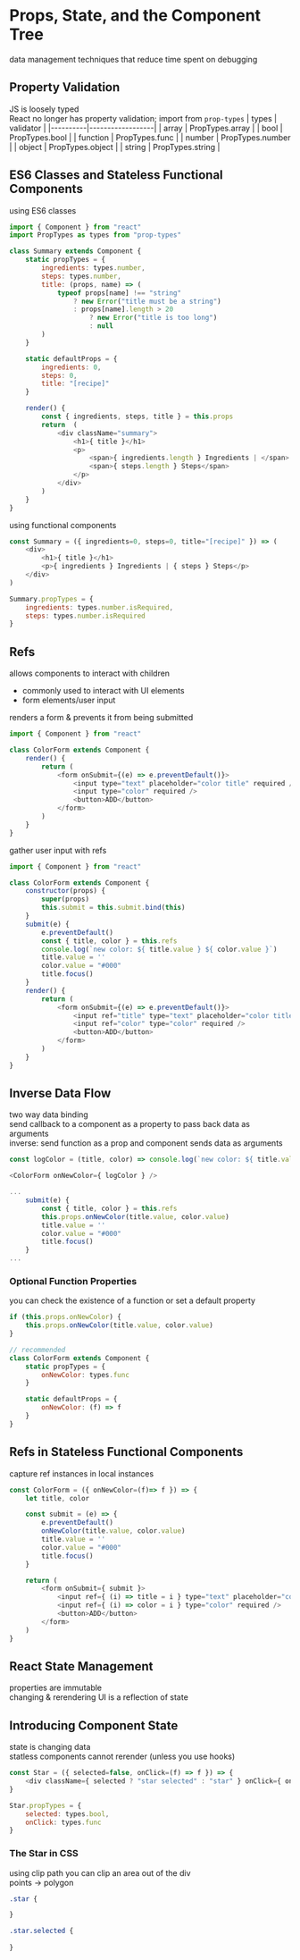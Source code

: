 # Props, State, and the Component Tree
data management techniques that reduce time spent on debugging  

## Property Validation
JS is loosely typed  
React no longer has property validation; import from `prop-types`
| types    | validator        |
|----------|------------------|
| array    | PropTypes.array  |
| bool     | PropTypes.bool   |
| function | PropTypes.func   |
| number   | PropTypes.number |
| object   | PropTypes.object |
| string   | PropTypes.string |

## ES6 Classes and Stateless Functional Components
using ES6 classes
```js
import { Component } from "react"
import PropTypes as types from "prop-types"

class Summary extends Component {
    static propTypes = {
        ingredients: types.number,
        steps: types.number,
        title: (props, name) => (
            typeof props[name] !== "string"
                ? new Error("title must be a string")
                : props[name].length > 20
                    ? new Error("title is too long")
                    : null
        )
    }

    static defaultProps = {
        ingredients: 0,
        steps: 0,
        title: "[recipe]"
    }

    render() {
        const { ingredients, steps, title } = this.props
        return  (
            <div className="summary">
                <h1>{ title }</h1>
                <p>
                    <span>{ ingredients.length } Ingredients | </span>
                    <span>{ steps.length } Steps</span>
                </p>
            </div>
        )
    }
}
```
using functional components
```js
const Summary = ({ ingredients=0, steps=0, title="[recipe]" }) => (
    <div>
        <h1>{ title }</h1>
        <p>{ ingredients } Ingredients | { steps } Steps</p>
    </div>
)

Summary.propTypes = {
    ingredients: types.number.isRequired,
    steps: types.number.isRequired
}
```

## Refs
allows components to interact with children  
* commonly used to interact with UI elements  
* form elements/user input

renders a form & prevents it from being submitted  
```js
import { Component } from "react"

class ColorForm extends Component {
    render() {
        return (
            <form onSubmit={(e) => e.preventDefault()}>
                <input type="text" placeholder="color title" required />
                <input type="color" required />
                <button>ADD</button>
            </form>
        )
    }
}
```
gather user input with refs
```js
import { Component } from "react"

class ColorForm extends Component {
    constructor(props) {
        super(props)
        this.submit = this.submit.bind(this)
    }
    submit(e) {
        e.preventDefault()
        const { title, color } = this.refs
        console.log(`new color: ${ title.value } ${ color.value }`)
        title.value = ''
        color.value = "#000"
        title.focus()
    }
    render() {
        return (
            <form onSubmit={(e) => e.preventDefault()}>
                <input ref="title" type="text" placeholder="color title" required />
                <input ref="color" type="color" required />
                <button>ADD</button>
            </form>
        )
    }
}
```

## Inverse Data Flow
two way data binding  
send callback to a component as a property to pass back data as arguments  
inverse: send function as a prop and component sends data as arguments  
```js
const logColor = (title, color) => console.log(`new color: ${ title.value } ${ color.value }`)

<ColorForm onNewColor={ logColor } />

...
    submit(e) {
        const { title, color } = this.refs
        this.props.onNewColor(title.value, color.value)
        title.value = ''
        color.value = "#000"
        title.focus()
    }
...
```

### Optional Function Properties
you can check the existence of a function or set a default property
```js
if (this.props.onNewColor) {
    this.props.onNewColor(title.value, color.value)
}

// recommended
class ColorForm extends Component {
    static propTypes = {
        onNewColor: types.func
    }

    static defaultProps = {
        onNewColor: (f) => f
    }
}
```

## Refs in Stateless Functional Components
capture ref instances in local instances  
```js
const ColorForm = ({ onNewColor=(f)=> f }) => {
    let title, color

    const submit = (e) => {
        e.preventDefault()
        onNewColor(title.value, color.value)
        title.value = ''
        color.value = "#000"
        title.focus()
    }

    return (
        <form onSubmit={ submit }>
            <input ref={ (i) => title = i } type="text" placeholder="color title" required />
            <input ref={ (i) => color = i } type="color" required />
            <button>ADD</button>
        </form>
    )
}
```

## React State Management
properties are immutable  
changing & rerendering UI is a reflection of state  

## Introducing Component State
state is changing data  
statless components cannot rerender (unless you use hooks)  
```js
const Star = ({ selected=false, onClick=(f) => f }) => {
    <div className={ selected ? "star selected" : "star" } onClick={ onClick }></div>
}

Star.propTypes = {
    selected: types.bool,
    onClick: types.func
}
```

### The Star in CSS
using clip path you can clip an area out of the div  
points -> polygon  
```css
.star {

}

.star.selected {
    
}
```